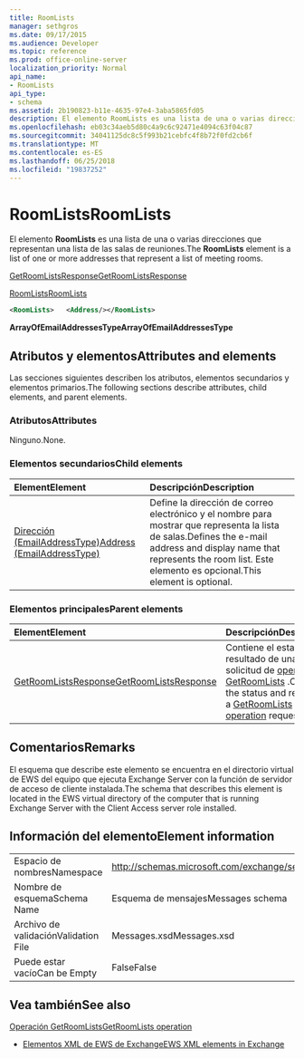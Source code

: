```yaml
---
title: RoomLists
manager: sethgros
ms.date: 09/17/2015
ms.audience: Developer
ms.topic: reference
ms.prod: office-online-server
localization_priority: Normal
api_name:
- RoomLists
api_type:
- schema
ms.assetid: 2b190823-b11e-4635-97e4-3aba5865fd05
description: El elemento RoomLists es una lista de una o varias direcciones que representan una lista de las salas de reuniones.
ms.openlocfilehash: eb03c34aeb5d80c4a9c6c92471e4094c63f04c87
ms.sourcegitcommit: 34041125dc8c5f993b21cebfc4f8b72f0fd2cb6f
ms.translationtype: MT
ms.contentlocale: es-ES
ms.lasthandoff: 06/25/2018
ms.locfileid: "19837252"
---
```

# <a name="roomlists"></a><span data-ttu-id="6ce79-103">RoomLists</span><span class="sxs-lookup"><span data-stu-id="6ce79-103">RoomLists</span></span>

<span data-ttu-id="6ce79-104">El elemento **RoomLists** es una lista de una o varias direcciones que representan una lista de las salas de reuniones.</span><span class="sxs-lookup"><span data-stu-id="6ce79-104">The **RoomLists** element is a list of one or more addresses that represent a list of meeting rooms.</span></span> 
  
[<span data-ttu-id="6ce79-105">GetRoomListsResponse</span><span class="sxs-lookup"><span data-stu-id="6ce79-105">GetRoomListsResponse</span></span>](getroomlistsresponse.md)
  
[<span data-ttu-id="6ce79-106">RoomLists</span><span class="sxs-lookup"><span data-stu-id="6ce79-106">RoomLists</span></span>](roomlists.md)
  
```xml
<RoomLists>   <Address/></RoomLists>
```

 <span data-ttu-id="6ce79-107">**ArrayOfEmailAddressesType**</span><span class="sxs-lookup"><span data-stu-id="6ce79-107">**ArrayOfEmailAddressesType**</span></span>
## <a name="attributes-and-elements"></a><span data-ttu-id="6ce79-108">Atributos y elementos</span><span class="sxs-lookup"><span data-stu-id="6ce79-108">Attributes and elements</span></span>

<span data-ttu-id="6ce79-109">Las secciones siguientes describen los atributos, elementos secundarios y elementos primarios.</span><span class="sxs-lookup"><span data-stu-id="6ce79-109">The following sections describe attributes, child elements, and parent elements.</span></span>
  
### <a name="attributes"></a><span data-ttu-id="6ce79-110">Atributos</span><span class="sxs-lookup"><span data-stu-id="6ce79-110">Attributes</span></span>

<span data-ttu-id="6ce79-111">Ninguno.</span><span class="sxs-lookup"><span data-stu-id="6ce79-111">None.</span></span>
  
### <a name="child-elements"></a><span data-ttu-id="6ce79-112">Elementos secundarios</span><span class="sxs-lookup"><span data-stu-id="6ce79-112">Child elements</span></span>

|<span data-ttu-id="6ce79-113">**Element**</span><span class="sxs-lookup"><span data-stu-id="6ce79-113">**Element**</span></span>|<span data-ttu-id="6ce79-114">**Descripción**</span><span class="sxs-lookup"><span data-stu-id="6ce79-114">**Description**</span></span>|
|:-----|:-----|
|[<span data-ttu-id="6ce79-115">Dirección (EmailAddressType)</span><span class="sxs-lookup"><span data-stu-id="6ce79-115">Address (EmailAddressType)</span></span>](address-emailaddresstype.md) <br/> |<span data-ttu-id="6ce79-116">Define la dirección de correo electrónico y el nombre para mostrar que representa la lista de salas.</span><span class="sxs-lookup"><span data-stu-id="6ce79-116">Defines the e-mail address and display name that represents the room list.</span></span> <span data-ttu-id="6ce79-117">Este elemento es opcional.</span><span class="sxs-lookup"><span data-stu-id="6ce79-117">This element is optional.</span></span>  <br/> |
   
### <a name="parent-elements"></a><span data-ttu-id="6ce79-118">Elementos principales</span><span class="sxs-lookup"><span data-stu-id="6ce79-118">Parent elements</span></span>

|<span data-ttu-id="6ce79-119">**Element**</span><span class="sxs-lookup"><span data-stu-id="6ce79-119">**Element**</span></span>|<span data-ttu-id="6ce79-120">**Descripción**</span><span class="sxs-lookup"><span data-stu-id="6ce79-120">**Description**</span></span>|
|:-----|:-----|
|[<span data-ttu-id="6ce79-121">GetRoomListsResponse</span><span class="sxs-lookup"><span data-stu-id="6ce79-121">GetRoomListsResponse</span></span>](getroomlistsresponse.md) <br/> |<span data-ttu-id="6ce79-122">Contiene el estado y el resultado de una solicitud de [operación GetRoomLists](getroomlists-operation.md) .</span><span class="sxs-lookup"><span data-stu-id="6ce79-122">Contains the status and result of a [GetRoomLists operation](getroomlists-operation.md) request.</span></span>  <br/> |
   
## <a name="remarks"></a><span data-ttu-id="6ce79-123">Comentarios</span><span class="sxs-lookup"><span data-stu-id="6ce79-123">Remarks</span></span>

<span data-ttu-id="6ce79-124">El esquema que describe este elemento se encuentra en el directorio virtual de EWS del equipo que ejecuta Exchange Server con la función de servidor de acceso de cliente instalada.</span><span class="sxs-lookup"><span data-stu-id="6ce79-124">The schema that describes this element is located in the EWS virtual directory of the computer that is running Exchange Server with the Client Access server role installed.</span></span>
  
## <a name="element-information"></a><span data-ttu-id="6ce79-125">Información del elemento</span><span class="sxs-lookup"><span data-stu-id="6ce79-125">Element information</span></span>

|||
|:-----|:-----|
|<span data-ttu-id="6ce79-126">Espacio de nombres</span><span class="sxs-lookup"><span data-stu-id="6ce79-126">Namespace</span></span>  <br/> |http://schemas.microsoft.com/exchange/services/2006/messages  <br/> |
|<span data-ttu-id="6ce79-127">Nombre de esquema</span><span class="sxs-lookup"><span data-stu-id="6ce79-127">Schema Name</span></span>  <br/> |<span data-ttu-id="6ce79-128">Esquema de mensajes</span><span class="sxs-lookup"><span data-stu-id="6ce79-128">Messages schema</span></span>  <br/> |
|<span data-ttu-id="6ce79-129">Archivo de validación</span><span class="sxs-lookup"><span data-stu-id="6ce79-129">Validation File</span></span>  <br/> |<span data-ttu-id="6ce79-130">Messages.xsd</span><span class="sxs-lookup"><span data-stu-id="6ce79-130">Messages.xsd</span></span>  <br/> |
|<span data-ttu-id="6ce79-131">Puede estar vacío</span><span class="sxs-lookup"><span data-stu-id="6ce79-131">Can be Empty</span></span>  <br/> |<span data-ttu-id="6ce79-132">False</span><span class="sxs-lookup"><span data-stu-id="6ce79-132">False</span></span>  <br/> |
   
## <a name="see-also"></a><span data-ttu-id="6ce79-133">Vea también</span><span class="sxs-lookup"><span data-stu-id="6ce79-133">See also</span></span>



[<span data-ttu-id="6ce79-134">Operación GetRoomLists</span><span class="sxs-lookup"><span data-stu-id="6ce79-134">GetRoomLists operation</span></span>](getroomlists-operation.md)


- [<span data-ttu-id="6ce79-135">Elementos XML de EWS de Exchange</span><span class="sxs-lookup"><span data-stu-id="6ce79-135">EWS XML elements in Exchange</span></span>](ews-xml-elements-in-exchange.md)


